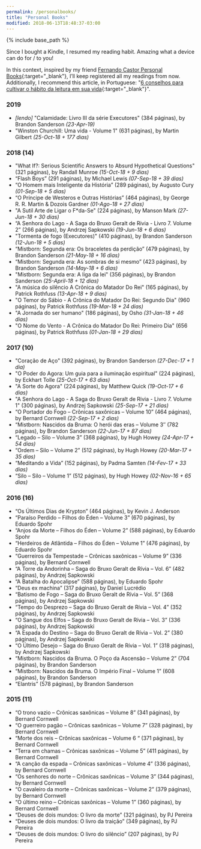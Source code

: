 ```yaml
---
permalink: /personalbooks/
title: "Personal Books"
modified: 2018-06-13T18:48:37-03:00
---
```


{% include base_path %}

Since I bought a Kindle, I resumed my reading habit. Amazing what a device can do for / to you!

In this context, inspired by my friend [Fernando Castor Personal Books](https://sites.google.com/a/cin.ufpe.br/castor/personal/books){:target="_blank"}, I’ll keep registered all my readings from now. Additionally, I recommend this article, in Portuguese: "[6 conselhos para cultivar o hábito da leitura em sua vida](http://www.elhombre.com.br/6-conselhos-para-cultivar-o-habito-da-leitura-em-sua-vida/){:target="_blank"}".

### 2019

- *[lendo]* "Calamidade: Livro III da série Executores" (384 páginas), by Brandon Sanderson *(23-Apr-19)*
- "Winston Churchill: Uma vida - Volume 1" (631 páginas), by Martin Gilbert *(25-Oct-18 + 177 dias)*

### 2018 (14)

- "What If?: Serious Scientific Answers to Absurd Hypothetical Questions" (321 páginas), by Randall Munroe *(15-Oct-18 + 9 dias)*
- “Flash Boys” (291 páginas), by Michael Lewis *(07-Sep-18 + 39 dias)*
- “O Homem mais Inteligente da História” (289 páginas), by Augusto Cury *(01-Sep-18 + 5 dias)*
- “O Príncipe de Westeros e Outras Histórias” (464 páginas), by George R. R. Martin & Dozois Gardner *(01-Ago-18 + 27 dias)*
- "A Sutil Arte de Ligar o F\*da-Se" (224 páginas), by Manson Mark *(27-Jun-18 + 30 dias)*
- “A Senhora do Lago - A Saga do Bruxo Geralt de Rivia - Livro 7. Volume 2” (266 páginas), by Andrzej Sapkowski *(19-Jun-18 + 6 dias)*
- "Tormenta de fogo (Executores)" (410 páginas), by Brandon Sanderson *(12-Jun-18 + 5 dias)*
- “Mistborn: Segunda era: Os braceletes da perdição” (479 páginas), by Brandon Sanderson *(21-May-18 + 16 dias)*
- “Mistborn: Segunda era: As sombras de si mesmo” (423 páginas), by Brandon Sanderson *(14-May-18 + 6 dias)*
- "Mistborn: Segunda era: A liga da lei" (356 páginas), by Brandon Sanderson *(25-April-18 + 12 dias)*
- "A música do silêncio A Crônica do Matador Do Rei" (165 páginas), by Patrick Rothfuss *(13-Apr-18 + 9 dias)*
- "O Temor do Sábio - A Crônica do Matador Do Rei: Segundo Dia" (960 páginas), by Patrick Rothfuss *(19-Mar-18 + 24 dias)*
- "A Jornada do ser humano" (186 páginas), by Osho *(31-Jan-18 + 46 dias)*
- "O Nome do Vento - A Crônica do Matador Do Rei: Primeiro Dia" (656 páginas), by Patrick Rothfuss *(01-Jan-18 + 29 dias)*

### 2017 (10)

- "Coração de Aço" (392 páginas), by Brandon Sanderson *(27-Dec-17 + 1 dia)*
- "O Poder do Agora: Um guia para a iluminação espiritual" (224 páginas), by Eckhart Tolle *(25-Oct-17 + 63 dias)*
- "A Sorte do Agora" (224 páginas), by Matthew Quick *(19-Oct-17 + 6 dias)*
- "A Senhora do Lago - A Saga do Bruxo Geralt de Rivia - Livro 7. Volume 1" (300 páginas), by Andrzej Sapkowski *(25-Sep-17 + 21 dias)*
- “O Portador do Fogo – Crônicas saxônicas – Volume 10” (464 páginas), by Bernard Cornwell *(22-Sep-17 + 2 dias)*
- “Mistborn: Nascidos da Bruma: O herói das eras – Volume 3″ (782 páginas), by Brandon Sanderson *(22-Jun-17 + 87 dias)*
- “Legado – Silo – Volume 3” (368 páginas), by Hugh Howey *(24-Apr-17 + 54 dias)*
- “Ordem – Silo – Volume 2” (512 páginas), by Hugh Howey *(20-Mar-17 + 35 dias)*
- “Meditando a Vida” (152 páginas), by Padma Samten *(14-Fev-17 + 33 dias)*
- “Silo – Silo – Volume 1” (512 páginas), by Hugh Howey *(02-Nov-16 + 65 dias)*

### 2016 (16)

- “Os Últimos Dias de Krypton” (464 páginas), by Kevin J. Anderson
- “Paraíso Perdido – Filhos do Éden – Volume 3” (670 páginas), by Eduardo Spohr
- “Anjos da Morte – Filhos do Éden – Volume 2” (588 páginas), by Eduardo Spohr
- “Herdeiros de Atlântida – Filhos do Éden – Volume 1” (476 páginas), by Eduardo Spohr
- “Guerreiros da Tempestade – Crônicas saxônicas – Volume 9” (336 páginas), by Bernard Cornwell
- “A Torre da Andorinha – Saga do Bruxo Geralt de Rívia – Vol. 6” (482 páginas), by Andrzej Sapkowski
- “A Batalha do Apocalipse” (588 páginas), by Eduardo Spohr
- “Deus ex machina” (317 páginas), by Daniel Lucrédio
- “Batismo de Fogo – Saga do Bruxo Geralt de Rívia – Vol. 5” (368 páginas), by Andrzej Sapkowski
- “Tempo do Desprezo – Saga do Bruxo Geralt de Rívia – Vol. 4” (352 páginas), by Andrzej Sapkowski
- “O Sangue dos Elfos – Saga do Bruxo Geralt de Rívia – Vol. 3” (336 páginas), by Andrzej Sapkowski
- “A Espada do Destino – Saga do Bruxo Geralt de Rívia – Vol. 2” (380 páginas), by Andrzej Sapkowski
- “O Último Desejo – Saga do Bruxo Geralt de Rívia – Vol. 1” (318 páginas), by Andrzej Sapkowski
- “Mistborn: Nascidos da Bruma. O Poço da Ascensão – Volume 2” (704 páginas), by Brandon Sanderson
- “Mistborn: Nascidos da Bruma. O Império Final – Volume 1” (608 páginas), by  Brandon Sanderson
- “Elantris” (578 páginas), by Brandon Sanderson

### 2015 (11)

- “O trono vazio – Crônicas saxônicas – Volume 8” (341 páginas), by Bernard Cornwell
- “O guerreiro pagão – Crônicas saxônicas – Volume 7” (328 páginas), by Bernard Cornwell
- “Morte dos reis – Crônicas saxônicas – Volume 6 “ (371 páginas), by Bernard Cornwell
- “Terra em chamas – Crônicas saxônicas – Volume 5” (411 páginas), by Bernard Cornwell
- “A canção da espada – Crônicas saxônicas – Volume 4” (336 páginas), by Bernard Cornwell
- “Os senhores do norte – Crônicas saxônicas – Volume 3” (344 páginas), by Bernard Cornwell
- “O cavaleiro da morte – Crônicas saxônicas – Volume 2” (379 páginas), by Bernard Cornwell
- “O último reino – Crônicas saxônicas – Volume 1” (360 páginas), by Bernard Cornwell
- “Deuses de dois mundos: O livro da morte” (321 páginas), by PJ Pereira
- “Deuses de dois mundos: O livro da traição” (349 páginas), by PJ Pereira
- “Deuses de dois mundos: O livro do silêncio” (207 páginas), by PJ Pereira
